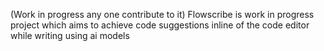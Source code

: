 (Work in progress any one contribute to it) Flowscribe is work in progress project which aims to achieve code suggestions inline of the code editor while writing using ai models
